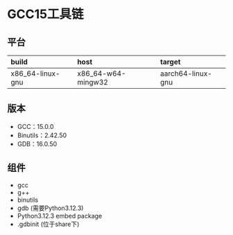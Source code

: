 # GCC15工具链

## 平台

| build            | host               | target            |
| :--------------- | :----------------- | :---------------- |
| x86_64-linux-gnu | x86_64-w64-mingw32 | aarch64-linux-gnu |

## 版本

- GCC：15.0.0
- Binutils：2.42.50
- GDB：16.0.50

## 组件

- gcc
- g++
- binutils
- gdb (需要Python3.12.3)
- Python3.12.3 embed package
- .gdbinit (位于share下)
